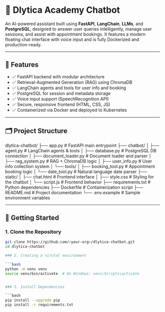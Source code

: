 # 🤖 Dlytica Academy Chatbot

An AI-powered assistant built using **FastAPI**, **LangChain**, **LLMs**, and **PostgreSQL**, designed to answer user queries intelligently, manage user sessions, and assist with appointment bookings. It features a modern floating chat interface with voice input and is fully Dockerized and production-ready.

---

## 🧰 Features

- ✅ FastAPI backend with modular architecture
- ✅ Retrieval-Augmented Generation (RAG) using ChromaDB
- ✅ LangChain agents and tools for user info and booking
- ✅ PostgreSQL for session and metadata storage
- ✅ Voice input support (SpeechRecognition API)
- ✅ Secure, responsive frontend (HTML, CSS, JS)
- ✅ Containerized via Docker and deployed to Kubernetes

---

## 🗂️ Project Structure

dlytica-chatbot/
├── app.py # FastAPI main entrypoint
├── chatbot/
│ ├── agent.py # LangChain agents & tools
│ ├── database.py # PostgreSQL DB connection
│ ├── document_loader.py # Document loader and parser
│ ├── rag_system.py # RAG + ChromaDB logic
│ ├── user_info.py # User info collection system
│ └── tools/
│ ├── booking_tool.py # Appointment booking logic
│ └── date_tool.py # Natural language date parser
├── static/
│ ├── chat.html # Frontend interface
│ ├── style.css # Styling for the chatbot
│ └── script.js # Frontend behavior
├── requirements.txt # Python dependencies
├── Dockerfile # Containerization script
├── README.md # Project documentation
└── .env.example # Sample environment variables


---

## 🚀 Getting Started

### 1. Clone the Repository

```bash
git clone https://github.com/<your-org>/dlytica-chatbot.git
cd dlytica-chatbot

### 2. Creating a virutal environment

```bash
python -m venv venv
source venv/bin/activate  # On Windows: venv\Scripts\activate


### 3. Install Dependencies

```bash
pip install --upgrade pip
pip install -r requirements.txt

